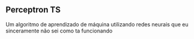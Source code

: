 ## Perceptron TS

Um algoritmo de aprendizado de máquina utilizando redes neurais que eu sinceramente não sei como ta funcionando